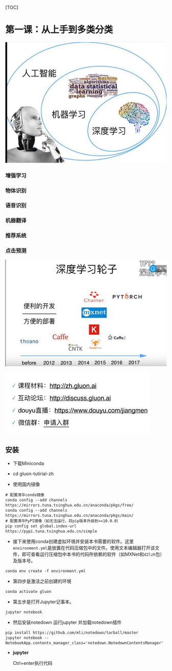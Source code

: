 [TOC]

# 第一课：从上手到多类分类

![](../images/0101.jpg)

### 增强学习

### 物体识别

### 语音识别

### 机器翻译

### 推荐系统

### 点击预测

![](../images/0102.jpg)



![](../images/0103.jpg)

## 安装 



+ 下载Miniconda

+ cd gluon-tutirial-zh

+ 使用国内镜像

```
# 配置清华conda镜像
conda config --add channels https://mirrors.tuna.tsinghua.edu.cn/anaconda/pkgs/free/
conda config --add channels https://mirrors.tuna.tsinghua.edu.cn/anaconda/pkgs/main/
# 配置清华PyPI镜像（如无法运行，将pip版本升级到>=10.0.0）
pip config set global.index-url https://pypi.tuna.tsinghua.edu.cn/simple
```

+ 接下来使用conda创建虚拟环境并安装本书需要的软件。这里`environment.yml`是放置在代码压缩包中的文件。使用文本编辑器打开该文件，即可查看运行压缩包中本书的代码所依赖的软件（如MXNet和`d2lzh`包）及版本号。

```
conda env create -f environment.yml
```

+ 第四步是激活之前创建的环境

```
conda activate gluon  
```

+ 第五步是打开Jupyter记事本。

```
jupyter notebook

```

+ 然后安装notedown 运行jupyter 并加载notedown插件

```
pip install https://github.com/mli/notedown/tarball/master
jupyter notebook --NotebookApp.contents_manager_class='notedown.NotedownContentsManager'
```

+ **jupyter**

  Ctrl+enter执行代码

